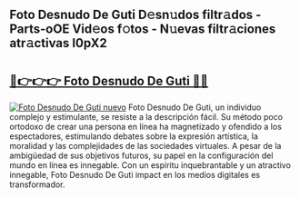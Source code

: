 ## Foto Desnudo De Guti D𝚎sn𝚞dos filtr𝚊dos - Parts-oOE Vid𝚎os f𝚘tos - N𝚞evas filtr𝚊ciones atr𝚊ctivas l0pX2

# <h2><a href="http://mb9enz9.tromn.icu/?c=Foto+Desnudo+De+Guti">🔗👉👉👉 Foto Desnudo De Guti 🔗🔗</a></h2>

[![Foto Desnudo De Guti nuevo](https://i.imgur.com/pEAQMta.gif)](http://mb9enz9.tromn.icu/?c=Foto+Desnudo+De+Guti)
Foto Desnudo De Guti, un individuo complejo y estimulante, se resiste a la descripción fácil. Su método poco ortodoxo de crear una persona en línea ha magnetizado y ofendido a los espectadores, estimulando debates sobre la expresión artística, la moralidad y las complejidades de las sociedades virtuales. A pesar de la ambigüedad de sus objetivos futuros, su papel en la configuración del mundo en línea es innegable. Con un espíritu inquebrantable y un atractivo innegable, Foto Desnudo De Guti impact en los medios digitales es transformador.
